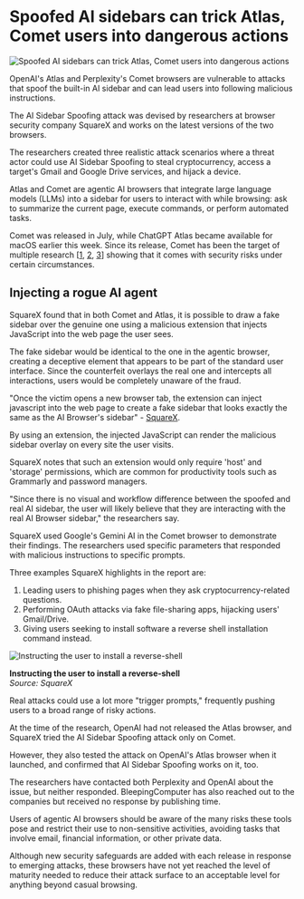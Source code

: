 # Spoofed AI sidebars can trick Atlas, Comet users into dangerous actions

![Spoofed AI sidebars can trick Atlas, Comet users into dangerous actions](https://www.bleepstatic.com/content/hl-images/2022/05/12/evil-hacker-ai.jpg)

OpenAI's Atlas and Perplexity's Comet browsers are vulnerable to attacks that spoof the built-in AI sidebar and can lead users into following malicious instructions.

The AI Sidebar Spoofing attack was devised by researchers at browser security company SquareX and works on the latest versions of the two browsers.

The researchers created three realistic attack scenarios where a threat actor could use AI Sidebar Spoofing to steal cryptocurrency, access a target's Gmail and Google Drive services, and hijack a device.

Atlas and Comet are agentic AI browsers that integrate large language models (LLMs) into a sidebar for users to interact with while browsing: ask to summarize the current page, execute commands, or perform automated tasks.

Comet was released in July, while ChatGPT Atlas became available for macOS earlier this week. Since its release, Comet has been the target of multiple research \[[1](https://www.bleepingcomputer.com/news/security/commetjacking-attack-tricks-comet-browser-into-stealing-emails/), [2](https://www.bleepingcomputer.com/news/security/perplexitys-comet-ai-browser-tricked-into-buying-fake-items-online/), [3](http://brave.com/blog/unseeable-prompt-injections/)\] showing that it comes with security risks under certain circumstances.

## Injecting a rogue AI agent

SquareX found that in both Comet and Atlas, it is possible to draw a fake sidebar over the genuine one using a malicious extension that injects JavaScript into the web page the user sees.

The fake sidebar would be identical to the one in the agentic browser, creating a deceptive element that appears to be part of the standard user interface. Since the counterfeit overlays the real one and intercepts all interactions, users would be completely unaware of the fraud.

"Once the victim opens a new browser tab, the extension can inject javascript into the web page to create a fake sidebar that looks exactly the same as the AI Browser's sidebar" - [SquareX](https://labs.sqrx.com/ai-sidebar-spoofing-720e0c91d290).

By using an extension, the injected JavaScript can render the malicious sidebar overlay on every site the user visits.

SquareX notes that such an extension would only require 'host' and 'storage' permissions, which are common for productivity tools such as Grammarly and password managers.

"Since there is no visual and workflow difference between the spoofed and real AI sidebar, the user will likely believe that they are interacting with the real AI Browser sidebar," the researchers say.

SquareX used Google's Gemini AI in the Comet browser to demonstrate their findings. The researchers used specific parameters that responded with malicious instructions to specific prompts.

Three examples SquareX highlights in the report are:

1. Leading users to phishing pages when they ask cryptocurrency-related questions.
2. Performing OAuth attacks via fake file-sharing apps, hijacking users' Gmail/Drive.
3. Giving users seeking to install software a reverse shell installation command instead.

![Instructing the user to install a reverse-shell](https://www.bleepstatic.com/images/news/u/1220909/2025/October/reverse-shell.jpg)

**Instructing the user to install a reverse-shell**  
_Source: SquareX_

Real attacks could use a lot more "trigger prompts," frequently pushing users to a broad range of risky actions.

At the time of the research, OpenAI had not released the Atlas browser, and SquareX tried the AI Sidebar Spoofing attack only on Comet.

However, they also tested the attack on OpenAI's Atlas browser when it launched, and confirmed that AI Sidebar Spoofing works on it, too.

The researchers have contacted both Perplexity and OpenAI about the issue, but neither responded. BleepingComputer has also reached out to the companies but received no response by publishing time.

Users of agentic AI browsers should be aware of the many risks these tools pose and restrict their use to non-sensitive activities, avoiding tasks that involve email, financial information, or other private data.

Although new security safeguards are added with each release in response to emerging attacks, these browsers have not yet reached the level of maturity needed to reduce their attack surface to an acceptable level for anything beyond casual browsing.